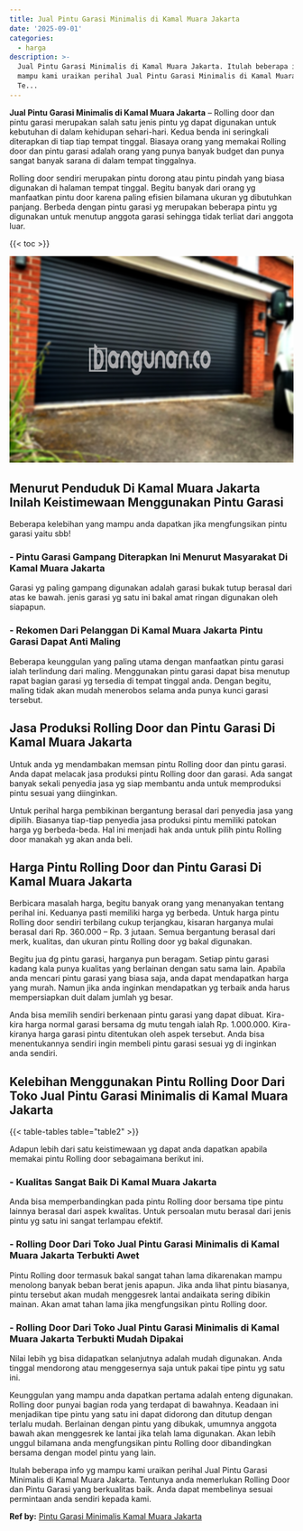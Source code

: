 ```yaml
---
title: Jual Pintu Garasi Minimalis di Kamal Muara Jakarta
date: '2025-09-01'
categories:
  - harga
description: >-
  Jual Pintu Garasi Minimalis di Kamal Muara Jakarta. Itulah beberapa info yg
  mampu kami uraikan perihal Jual Pintu Garasi Minimalis di Kamal Muara Jakarta.
  Te...
---
```


**Jual Pintu Garasi Minimalis di Kamal Muara Jakarta** – Rolling door dan pintu garasi merupakan salah satu jenis pintu yg dapat digunakan untuk kebutuhan di dalam kehidupan sehari-hari. Kedua benda ini seringkali diterapkan di tiap tiap tempat tinggal. Biasaya orang yang memakai Rolling door dan pintu garasi adalah orang yang punya banyak budget dan punya sangat banyak sarana di dalam tempat tinggalnya.

Rolling door sendiri merupakan pintu dorong atau pintu pindah yang biasa digunakan di halaman tempat tinggal. Begitu banyak dari orang yg manfaatkan pintu door karena paling efisien bilamana ukuran yg dibutuhkan panjang. Berbeda dengan pintu garasi yg merupakan beberapa pintu yg digunakan untuk menutup anggota garasi sehingga tidak terliat dari anggota luar.

{{< toc >}}

![Jual Pintu Garasi Minimalis di Kamal Muara Jakarta](/images/pintu-garasi-29.png)

## Menurut Penduduk Di Kamal Muara Jakarta Inilah Keistimewaan Menggunakan Pintu Garasi

Beberapa kelebihan yang mampu anda dapatkan jika mengfungsikan pintu garasi yaitu sbb!

### \- Pintu Garasi Gampang Diterapkan Ini Menurut Masyarakat Di Kamal Muara Jakarta

Garasi yg paling gampang digunakan adalah garasi bukak tutup berasal dari atas ke bawah. jenis garasi yg satu ini bakal amat ringan digunakan oleh siapapun.

### \- Rekomen Dari Pelanggan Di Kamal Muara Jakarta Pintu Garasi Dapat Anti Maling

Beberapa keunggulan yang paling utama dengan manfaatkan pintu garasi ialah terlindung dari maling. Menggunakan pintu garasi dapat bisa menutup rapat bagian garasi yg tersedia di tempat tinggal anda. Dengan begitu, maling tidak akan mudah menerobos selama anda punya kunci garasi tersebut.

## Jasa Produksi Rolling Door dan Pintu Garasi Di Kamal Muara Jakarta

Untuk anda yg mendambakan memsan pintu Rolling door dan pintu garasi. Anda dapat melacak jasa produksi pintu Rolling door dan garasi. Ada sangat banyak sekali penyedia jasa yg siap membantu anda untuk memproduksi pintu sesuai yang diinginkan.

Untuk perihal harga pembikinan bergantung berasal dari penyedia jasa yang dipilih. Biasanya tiap-tiap penyedia jasa produksi pintu memiliki patokan harga yg berbeda-beda. Hal ini menjadi hak anda untuk pilih pintu Rolling door manakah yg akan anda beli.

## Harga Pintu Rolling Door dan Pintu Garasi Di Kamal Muara Jakarta

Berbicara masalah harga, begitu banyak orang yang menanyakan tentang perihal ini. Keduanya pasti memiliki harga yg berbeda. Untuk harga pintu Rolling door sendiri terbilang cukup terjangkau, kisaran harganya mulai berasal dari Rp. 360.000 – Rp. 3 jutaan. Semua bergantung berasal dari merk, kualitas, dan ukuran pintu Rolling door yg bakal digunakan.

Begitu jua dg pintu garasi, harganya pun beragam. Setiap pintu garasi kadang kala punya kualitas yang berlainan dengan satu sama lain. Apabila anda mencari pintu garasi yang biasa saja, anda dapat mendapatkan harga yang murah. Namun jika anda inginkan mendapatkan yg terbaik anda harus mempersiapkan duit dalam jumlah yg besar.

Anda bisa memilih sendiri berkenaan pintu garasi yang dapat dibuat. Kira-kira harga normal garasi bersama dg mutu tengah ialah Rp. 1.000.000. Kira-kiranya harga garasi pintu ditentukan oleh aspek tersebut. Anda bisa menentukannya sendiri ingin membeli pintu garasi sesuai yg di inginkan anda sendiri.

## Kelebihan Menggunakan Pintu Rolling Door Dari Toko Jual Pintu Garasi Minimalis di Kamal Muara Jakarta

{{< table-tables table="table2" >}}

Adapun lebih dari satu keistimewaan yg dapat anda dapatkan apabila memakai pintu Rolling door sebagaimana berikut ini.

### \- Kualitas Sangat Baik Di Kamal Muara Jakarta

Anda bisa memperbandingkan pada pintu Rolling door bersama tipe pintu lainnya berasal dari aspek kwalitas. Untuk persoalan mutu berasal dari jenis pintu yg satu ini sangat terlampau efektif.

### \- Rolling Door Dari Toko Jual Pintu Garasi Minimalis di Kamal Muara Jakarta Terbukti Awet

Pintu Rolling door termasuk bakal sangat tahan lama dikarenakan mampu menolong banyak beban berat jenis apapun. Jika anda lihat pintu biasanya, pintu tersebut akan mudah menggesrek lantai andaikata sering dibikin mainan. Akan amat tahan lama jika mengfungsikan pintu Rolling door.

### \- Rolling Door Dari Toko Jual Pintu Garasi Minimalis di Kamal Muara Jakarta Terbukti Mudah Dipakai

Nilai lebih yg bisa didapatkan selanjutnya adalah mudah digunakan. Anda tinggal mendorong atau menggesernya saja untuk pakai tipe pintu yg satu ini.

Keunggulan yang mampu anda dapatkan pertama adalah enteng digunakan. Rolling door punyai bagian roda yang terdapat di bawahnya. Keadaan ini menjadikan tipe pintu yang satu ini dapat didorong dan ditutup dengan terlalu mudah. Berlainan dengan pintu yang dibukak, umumnya anggota bawah akan menggesrek ke lantai jika telah lama digunakan. Akan lebih unggul bilamana anda mengfungsikan pintu Rolling door dibandingkan bersama dengan model pintu yang lain.

Itulah beberapa info yg mampu kami uraikan perihal Jual Pintu Garasi Minimalis di Kamal Muara Jakarta. Tentunya anda memerlukan Rolling Door dan Pintu Garasi yang berkualitas baik. Anda dapat membelinya sesuai permintaan anda sendiri kepada kami.

**Ref by:** [Pintu Garasi Minimalis Kamal Muara Jakarta](https://id.wikipedia.org/wiki/Pintu)
